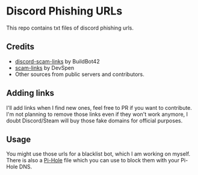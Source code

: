 # Discord Phishing URLs

This repo contains txt files of discord phishing urls.

## Credits

 - [discord-scam-links](https://github.com/BuildBot42/discord-scam-links) by BuildBot42
 - [scam-links](https://github.com/DevSpen/scam-links) by DevSpen
 - Other sources from public servers and contributors.
 
## Adding links
I'll add links when I find new ones, feel free to PR if you want to contribute. I'm not planning to remove those links even if they won't work anymore, I doubt Discord/Steam will buy those fake domains for official purposes.

## Usage
You might use those urls for a blacklist bot, which I am working on myself. There is also a [Pi-Hole](https://github.com/pi-hole/pi-hole) file which you can use to block them with your Pi-Hole DNS.
